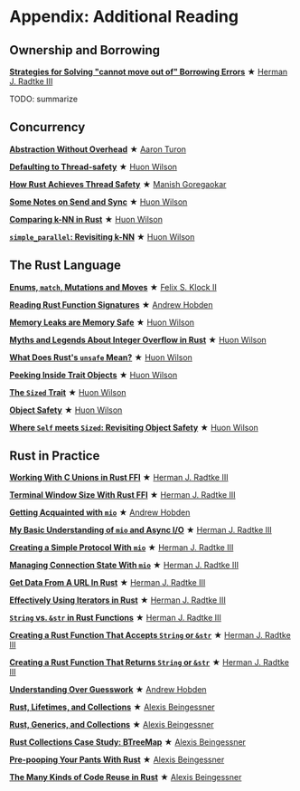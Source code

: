 # Appendix: Additional Reading

## Ownership and Borrowing

[__Strategies for Solving "cannot move out of" Borrowing Errors__] ★ [Herman J. Radtke III]

TODO: summarize

[__Strategies for Solving "cannot move out of" Borrowing Errors__]: strategies-for-solving-cannot-move-out-of-borrowing-errors.html


## Concurrency

[__Abstraction Without Overhead__] ★ [Aaron Turon]

[__Abstraction Without Overhead__]: abstraction-without-overhead.html

[__Defaulting to Thread-safety__] ★ [Huon Wilson]

[__Defaulting to Thread-safety__]: defaulting-to-thread-safety.html

[__How Rust Achieves Thread Safety__] ★ [Manish Goregaokar]

[__How Rust Achieves Thread Safety__]: how-rust-achieves-thread-safety.html

[__Some Notes on Send and Sync__] ★ [Huon Wilson]

[__Some Notes on Send and Sync__]: some-notes-on-send-and-sync.html

[__Comparing k-NN in Rust__] ★ [Huon Wilson]

[__Comparing k-NN in Rust__]: comparing-knn-in-rust.html

[__`simple_parallel`: Revisiting k-NN__] ★ [Huon Wilson]

[__`simple_parallel`: Revisiting k-NN__]: simple-parallel-revisiting-knn.md


## The Rust Language

[__Enums, `match`, Mutations and Moves__] ★ [Felix S. Klock II]

[__Enums, `match`, Mutations and Moves__]: enums-match-mutation-and-moves.html

[__Reading Rust Function Signatures__] ★ [Andrew Hobden]

[__Reading Rust Function Signatures__]: reading-rust-function-signatures.html

[__Memory Leaks are Memory Safe__] ★ [Huon Wilson]

[__Memory Leaks are Memory Safe__]: memory-leaks-are-memory-safe.html

[__Myths and Legends About Integer Overflow in Rust__] ★ [Huon Wilson]

[__Myths and Legends About Integer Overflow in Rust__]: myths-and-legends-about-integer-overflow-in-rust.html

[__What Does Rust's `unsafe` Mean?__] ★ [Huon Wilson]

[__What Does Rust's `unsafe` Mean?__]: what-does-rusts-unsafe-mean.html

[__Peeking Inside Trait Objects__] ★ [Huon Wilson]

[__Peeking Inside Trait Objects__]: peeking-inside-trait-objects.html

[__The `Sized` Trait__] ★ [Huon Wilson]

[__The `Sized` Trait__]: the-sized-trait.html

[__Object Safety__] ★ [Huon Wilson]

[__Object Safety__]: object-safety.html

[__Where `Self` meets `Sized`: Revisiting Object Safety__] ★ [Huon Wilson]

[__Where `Self` meets `Sized`: Revisiting Object Safety__]: where-self-meets-sized-revisiting-object-safety.html


## Rust in Practice

[__Working With C Unions in Rust FFI__] ★ [Herman J. Radtke III]

[__Working With C Unions in Rust FFI__]: unions-rust-ffi.html

[__Terminal Window Size With Rust FFI__] ★ [Herman J. Radtke III]

[__Terminal Window Size With Rust FFI__]: terminal-window-size-with-rust-ffi.html

[__Getting Acquainted with `mio`__] ★ [Andrew Hobden]

[__Getting Acquainted with `mio`__]: getting-acquainted-with-mio.html

[__My Basic Understanding of `mio` and Async I/O__] ★ [Herman J. Radtke III]

[__My Basic Understanding of `mio` and Async I/O__]: my-basic-understanding-of-mio-and-async-io.html

[__Creating a Simple Protocol With `mio`__] ★ [Herman J. Radtke III]

[__Creating a Simple Protocol With `mio`__]: creating-a-simple-protocol-with-mio.html

[__Managing Connection State With `mio`__] ★ [Herman J. Radtke III]

[__Managing Connection State With `mio`__]: managing-connection-state-with-mio.html

[__Get Data From A URL In Rust__] ★ [Herman J. Radtke III]

[__Get Data From A URL In Rust__]: get-data-from-a-url.html

[__Effectively Using Iterators in Rust__] ★ [Herman J. Radtke III]

[__Effectively Using Iterators in Rust__]: effectively-using-iterators.html

[__`String` vs. `&str` in Rust Functions__] ★ [Herman J. Radtke III]

[__`String` vs. `&str` in Rust Functions__]: string-vs-str-in-rust-functions.html

[__Creating a Rust Function That Accepts `String` or `&str`__] ★ [Herman J. Radtke III]

[__Creating a Rust Function That Accepts `String` or `&str`__]: creating-a-rust-function-that-accepts-string-or-str.html

[__Creating a Rust Function That Returns `String` or `&str`__] ★ [Herman J. Radtke III]

[__Creating a Rust Function That Returns `String` or `&str`__]: creating-a-rust-function-that-returns-string-or-str.html

[__Understanding Over Guesswork__] ★ [Andrew Hobden]

[__Understanding Over Guesswork__]: understanding-over-guesswork.html

[__Rust, Lifetimes, and Collections__] ★ [Alexis Beingessner]

[__Rust, Lifetimes, and Collections__]: rust-lifetimes-and-collections.html

[__Rust, Generics, and Collections__] ★ [Alexis Beingessner]

[__Rust, Generics, and Collections__]: rust-generics-and-collections.html

[__Rust Collections Case Study: BTreeMap__] ★ [Alexis Beingessner]

[__Rust Collections Case Study: BTreeMap__]: rust-btree-case.html

[__Pre-pooping Your Pants With Rust__] ★ [Alexis Beingessner]

[__Pre-pooping Your Pants With Rust__]: everyone-poops.html

[__The Many Kinds of Code Reuse in Rust__] ★ [Alexis Beingessner]

[__The Many Kinds of Code Reuse in Rust__]: rust-reuse-and-recycle.html

[Aaron Turon]: authors.html#Aaron%20Turon
[Alexis Beingessner]: authors.html#Alexis%20Beingessner
[Andrew Hobden]: authors.html#Andrew%20Hobden
[Felix S. Klock II]: authors.html#Felix%20S.%20Klock%20II
[Herman J. Radtke III]: authors.html#Herman%20J.%20Radtke%20III
[Huon Wilson]: authors.html#Huon%20Wilson
[Llogiq]: authors.html#Llogiq
[Manish Goregaokar]: authors.html#Manish%20aGoregaokar
